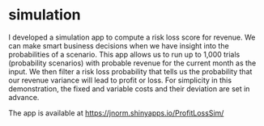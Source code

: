 # simulation

I developed a simulation app to compute a risk loss score for revenue. We can make smart business decisions when we have insight into the probabilities of a scenario. This app allows us to run up to 1,000 trials (probability scenarios) with probable revenue for the current month as the input. We then filter a risk loss probability that tells us the probability that our revenue variance will lead to profit or loss. For simplicity in this demonstration, the fixed and variable costs and their deviation are set in advance.

The app is available at https://jnorm.shinyapps.io/ProfitLossSim/
